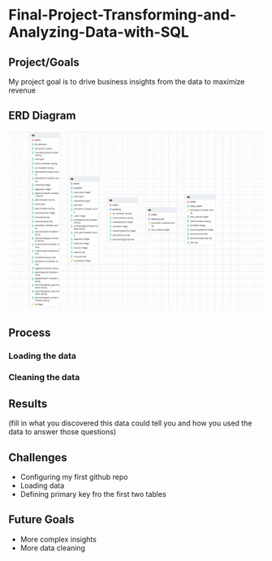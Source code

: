 # Final-Project-Transforming-and-Analyzing-Data-with-SQL

## Project/Goals
My project goal is to drive business insights from the data to maximize revenue

## ERD Diagram
![ERD Digram](ERD.png "ERD Diagram")



## Process
### Loading the data
### Cleaning the data

## Results
(fill in what you discovered this data could tell you and how you used the data to answer those questions)

## Challenges 
- Configuring my first github repo
- Loading data
- Defining primary key fro the first two tables

## Future Goals
- More complex insights
- More data cleaning
